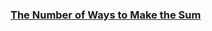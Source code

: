 ### [The Number of Ways to Make the Sum](https://leetcode.com/problems/the-number-of-ways-to-make-the-sum)


